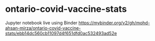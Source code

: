 # ontario-covid-vaccine-stats

Jupyter notebook live using Binder
https://mybinder.org/v2/gh/mohd-ahsan-mirza/ontario-covid-vaccine-stats/ebb14dc560cb11097d4f651dfd0ac532493ad52e
